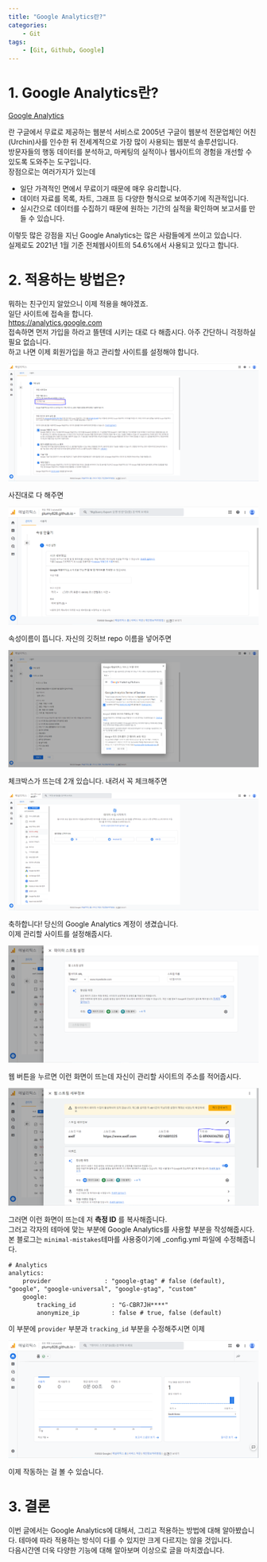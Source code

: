 ```yaml
---
title: "Google Analytics란?"
categories:
    - Git
tags:
    - [Git, Github, Google]
---
```


# 1. Google Analytics란?
[Google Analytics][googlelink]

[googlelink]: https://analytics.google.com/analytics/web/#/p344040112/reports/intelligenthome   

란 구글에서 무료로 제공하는 웹분석 서비스로 2005년 구글이 웹분석 전문업체인 어친(Urchin)사를 인수한 뒤 전세계적으로 가장 많이 사용되는 웹분석 솔루션입니다.   
방문자들의 행동 데이터를 분석하고, 마케팅의 실적이나 웹사이트의 경험을 개선할 수 있도록 도와주는 도구입니다.   
장점으로는 여러가지가 있는데   
* 일단 가격적인 면에서 무료이기 때문에 매우 유리합니다.   
* 데이터 자료를 목록, 차트, 그래프 등 다양한 형식으로 보여주기에 직관적입니다.   
* 실시간으로 데이터를 수집하기 때문에 원하는 기간의 실적을 확인하며 보고서를 만들 수 있습니다.  

이렇듯 많은 강점을 지닌 Google Analytics는 많은 사람들에게 쓰이고 있습니다.   
실제로도 2021년 1월 기준 전체웹사이트의 54.6%에서 사용되고 있다고 합니다.   

# 2. 적용하는 방법은?
뭐하는 친구인지 알았으니 이제 적용을 해야겠죠.   
일단 사이트에 접속을 합니다.   
<https://analytics.google.com>   
접속하면 먼저 가입을 하라고 뜰텐데 시키는 대로 다 해줍시다. 아주 간단하니 걱정하실 필요 없습니다.   
하고 나면 이제 회원가입을 하고 관리할 사이트를 설정해야 합니다.   

![first](./img/캡처2.PNG)   

사진대로 다 해주면   

![second](./img/캡처.PNG)   

속성이름이 뜹니다. 자신의 깃허브 repo 이름을 넣어주면   

![third](./img/캡처3.PNG)   

체크박스가 뜨는데 2개 있습니다. 내려서 꼭 체크해주면   

![fourth](./img/캡처4.PNG)   

축하합니다! 당신의 Google Analytics 계정이 생겼습니다.   
이제 관리할 사이트를 설정해줍시다.   

![fifth](./img/캡처5.PNG)   

웹 버튼을 누르면 이런 화면이 뜨는데 자신이 관리할 사이트의 주소를 적어줍시다.   

![sixth](./img/캡처6.PNG)   

그러면 이런 화면이 뜨는데 저 **측정 ID** 를 복사해줍니다.   
그러고 각자의 테마에 맞는 부분에 Google Analytics를 사용할 부분을 작성해줍시다.   
본 블로그는 `minimal-mistakes`테마를 사용중이기에 _config.yml 파일에 수정해줍니다.   

    # Analytics   
    analytics:   
        provider               : "google-gtag" # false (default), "google", "google-universal", "google-gtag", "custom"   
        google:   
            tracking_id          : "G-CBR7JH****"   
            anonymize_ip         : false # true, false (default)

이 부분에 `provider` 부분과 `tracking_id` 부분을 수정해주시면 이제   

![seventh](./img/캡처7.PNG)   

이제 작동하는 걸 볼 수 있습니다.   

# 3. 결론
이번 글에서는 Google Analytics에 대해서, 그리고 적용하는 방법에 대해 알아봤습니다. 테마에 따라 적용하는 방식이 다를 수 있지만 크게 다르지는 않을 것입니다.   
다음시간엔 더욱 다양한 기능에 대해 알아보며 이상으로 글을 마치겠습니다.